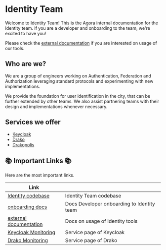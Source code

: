 # Identity Team

Welcome to Identity Team! This is the Agora internal documentation for the Identity team. 
If you are a developer and onboarding to the team, we're excited to have you!

Please check the [external documentation](../ext#readme) if you are interested on usage of our tools.

## Who are we?

We are a group of engineers working on Authentication, Federation and Authorization leveraging
standard protocols and experimenting with new implementations.

We provide the foundation for user identification in the city, that can be further extended by
other teams. We also assist partnering teams with their design and implementations whenever
necessary.

## Services we offer
* [Keycloak](../../keycloak/docs/int#readme)
* [Drako](../../drako/docs)
* [Drakopolis](../../drako_polis/docs)

## 📚 Important Links 📚
Here are the most important links.

<!-- prettier-ignore-start -->
<!-- start_toc -->
| Link                                                                                                       |                                            |
|------------------------------------------------------------------------------------------------------------|--------------------------------------------|
| [Identity codebase](https://github.com/wp-wcm/city/tree/main/ns/id)                                        | Identity Team codebase                     |
| [onboarding docs](onboarding#readme)                                                                       | Docs Developer onboarding to Identity team |
| [external documentation](../ext#readme)                                                                    | Docs on usage of Identity tools            |
| [Keycloak Monitoring](https://github.com/wp-wcm/city/blob/main/ns/service-page/docs/id/keycloak/README.md) | Service page of Keycloak                   |
| [Drako Monitoring](https://github.com/wp-wcm/city/blob/main/ns/service-page/docs/id/drako/README.md)       | Service page of Drako                      |
<!-- end_toc -->
<!-- prettier-ignore-end -->